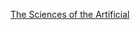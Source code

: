 [The Sciences of the Artificial](https://www.amazon.com/Sciences-Artificial-3rd-Herbert-Simon/dp/0262691914/ref=sr_1_1?crid=UOQL89RLSDDB&keywords=the+sciences+of+the+artificial&qid=1581411413&sprefix=the+sciences+of+the%2Caps%2C250&sr=8-1)
